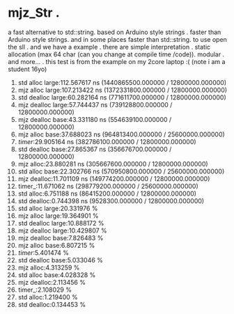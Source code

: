 # mjz_Str .
a fast alternative to std::string.
 based on Arduino style strings .
 faster than Arduino style strings. 
 and in some places faster than std::string.
 to use open the sll  .
 and we have a example .
 there are simple interpretation .
 static allocation (max 64 char (can you change at compile time /code)).
 modular .
 and more... .
 this test is from the example on my 2core laptop :(
 (note i am a student 16yo)
 1. std alloc large:112.567617 ns (1440865500.000000 / 12800000.000000)
2. mjz alloc large:107.213422 ns (1372331800.000000 / 12800000.000000)
3. std dealloc large:60.282164 ns (771611700.000000 / 12800000.000000)
4. mjz dealloc large:57.744437 ns (739128800.000000 / 12800000.000000)
5. mjz dealloc base:43.331180 ns (554639100.000000 / 12800000.000000)
6. mjz alloc base:37.688023 ns (964813400.000000 / 25600000.000000)
7. _timer_:29.905164 ns (382786100.000000 / 12800000.000000)
8. std dealloc base:27.865367 ns (356676700.000000 / 12800000.000000)
9. mjz alloc:23.880281 ns (305667600.000000 / 12800000.000000)
10. std alloc base:22.302766 ns (570950800.000000 / 25600000.000000)
11. mjz dealloc:11.701109 ns (149774200.000000 / 12800000.000000)
12. timer_:11.671062 ns (298779200.000000 / 25600000.000000)
13. std alloc:6.751188 ns (86415200.000000 / 12800000.000000)
14. std dealloc:0.744398 ns (9528300.000000 / 12800000.000000)
1. std alloc large:20.331976 %
2. mjz alloc large:19.364901 %
3. std dealloc large:10.888172 %
4. mjz dealloc large:10.429807 %
5. mjz dealloc base:7.826483 %
6. mjz alloc base:6.807215 %
7. _timer_:5.401474 %
8. std dealloc base:5.033046 %
9. mjz alloc:4.313259 %
10. std alloc base:4.028328 %
11. mjz dealloc:2.113456 %
12. timer_:2.108029 %
13. std alloc:1.219400 %
14. std dealloc:0.134453 %
 
 
